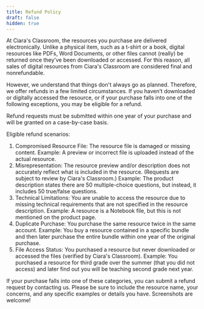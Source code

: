```yaml
---
title: Refund Policy
draft: false
hidden: true
---
```


At Ciara's Classroom, the resources you purchase are delivered electronically. Unlike a physical item, such as a t-shirt or a book, digital resources like PDFs, Word Documents, or other files cannot (really) be returned once they’ve been downloaded or accessed. For this reason, all sales of digital resources from Ciara's Classroom are considered final and nonrefundable.

However, we understand that things don't always go as planned. Therefore, we offer refunds in a few limited circumstances. If you haven’t downloaded or digitally accessed the resource, or if your purchase falls into one of the following exceptions, you may be eligible for a refund.

Refund requests must be submitted within one year of your purchase and will be granted on a case-by-case basis.

Eligible refund scenarios:

1. Compromised Resource File: The resource file is damaged or missing content.
   Example: A preview or incorrect file is uploaded instead of the actual resource.
2. Misrepresentation: The resource preview and/or description does not accurately reflect what is included in the resource. (Requests are subject to review by Ciara's Classroom.)
   Example: The product description states there are 50 multiple-choice questions, but instead, it includes 50 true/false questions.
3. Technical Limitations: You are unable to access the resource due to missing technical requirements that are not specified in the resource description.
   Example: A resource is a Notebook file, but this is not mentioned on the product page.
4. Duplicate Purchase: You purchase the same resource twice in the same account.
   Example: You buy a resource contained in a specific bundle and then later purchase the entire bundle within one year of the original purchase.
5. File Access Status: You purchased a resource but never downloaded or accessed the files (verified by Ciara's Classroom).
   Example: You purchased a resource for third grade over the summer (that you did not access) and later find out you will be teaching second grade next year.

If your purchase falls into one of these categories, you can submit a refund request by contacting us. Please be sure to include the resource name, your concerns, and any specific examples or details you have. Screenshots are welcome!
